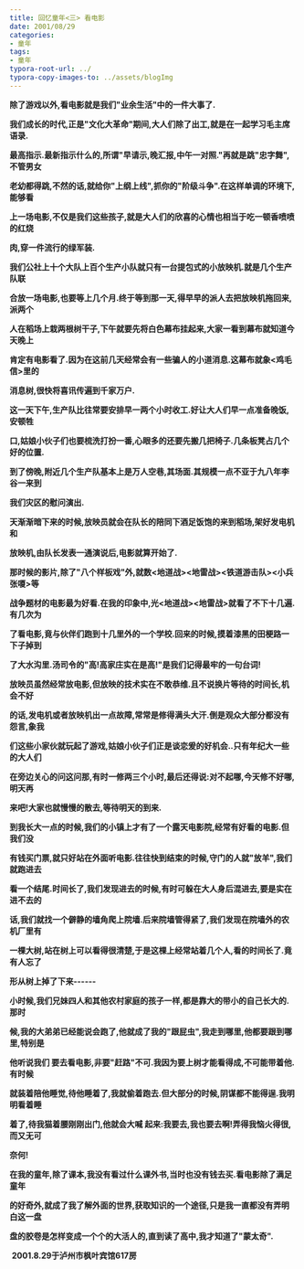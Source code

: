 ```yaml
---
title: 回忆童年<三> 看电影
date: 2001/08/29 
categories: 
- 童年
tags: 
- 童年
typora-root-url: ../
typora-copy-images-to: ../assets/blogImg
---
```


​    **除了游戏以外,看电影就是我们"业余生活"中的一件大事了.**

​    **我们成长的时代,正是"文化大革命"期间,大人们除了出工,就是在一起学习毛主席语录.**

**最高指示.最新指示什么的,所谓"早请示,晚汇报,中午一对照."再就是跳"忠字舞",不管男女**

**老幼都得跳,不然的话,就给你"上纲上线",抓你的"阶级斗争".在这样单调的环境下,能够看**

**上一场电影,不仅是我们这些孩子,就是大人们的欣喜的心情也相当于吃一顿香喷喷的红烧**

**肉,穿一件流行的绿军装.**

   **我们公社上十个大队上百个生产小队就只有一台提包式的小放映机.就是几个生产队联**

**合放一场电影,也要等上几个月.终于等到那一天,得早早的派人去把放映机拖回来,派两个**

**人在稻场上栽两根树干子,下午就要先将白色幕布挂起来,大家一看到幕布就知道今天晚上**

**肯定有电影看了.因为在这前几天经常会有一些骗人的小道消息.这幕布就象<鸡毛信>里的**

**消息树,很快将喜讯传遍到千家万户.**

   **这一天下午,生产队比往常要安排早一两个小时收工.好让大人们早一点准备晚饭,安顿牲**

**口,姑娘小伙子们也要梳洗打扮一番,心眼多的还要先搬几把椅子.几条板凳占几个好的位置.**

**到了傍晚,附近几个生产队基本上是万人空巷,其场面.其规模一点不亚于九八年李谷一来到**

**我们灾区的慰问演出.**

​      **天渐渐暗下来的时候,放映员就会在队长的陪同下酒足饭饱的来到稻场,架好发电机和**

**放映机,由队长发表一通演说后,电影就算开始了.**

​    **那时候的影片,除了"八个样板戏"外,就数<地道战><地雷战><铁道游击队><小兵张嗄>等**

**战争题材的电影最为好看.在我的印象中,光<地道战><地雷战>就看了不下十几遍.有几次为**

**了看电影,竟与伙伴们跑到十几里外的一个学校.回来的时候,摸着漆黑的田梗路一下子掉到**

**了大水沟里.汤司令的"高!高家庄实在是高!"是我们记得最牢的一句台词!**

   **放映员虽然经常放电影,但放映的技术实在不敢恭维.且不说换片等待的时间长,机会不好**

**的话,发电机或者放映机出一点故障,常常是修得满头大汗.倒是观众大部分都没有怨言,象我**

**们这些小家伙就玩起了游戏,姑娘小伙子们正是谈恋爰的好机会..只有年纪大一些的大人们**

**在旁边关心的问这问那,有时一修两三个小时,最后还得说:对不起哪,今天修不好哪,明天再**

**来吧!大家也就慢慢的散去,等待明天的到来.**

​    **到我长大一点的时候,我们的小镇上才有了一个露天电影院,经常有好看的电影.但我们没**

**有钱买门票,就只好站在外面听电影.往往快到结束的时候,守门的人就"放羊",我们就跑进去**

**看一个结尾.时间长了,我们发现进去的时候,有时可躲在大人身后混进去,要是实在进不去的**

**话,我们就找一个僻静的墙角爬上院墙.后来院墙管得紧了,我们发现在院墙外的农机厂里有**

**一棵大树,站在树上可以看得很清楚,于是这棵上经常站着几个人,看的时间长了.竟有人忘了**

**形从树上掉了下来------**

​        **小时候,我们兄妹四人和其他农村家庭的孩子一样,都是靠大的带小的自己长大的.那时**

**候,我的大弟弟已经能说会跑了,他就成了我的"跟屁虫",我走到哪里,他都要跟到哪里,特别是**

**他听说我们 要去看电影,非要"赶路"不可.我因为要上树才能看得成,不可能带着他.有时候**

**就装着陪他睡觉,待他睡着了,我就偷着跑去.但大部分的时候,阴谋都不能得逞.我明明看着睡**

**着了,待我猫着腰刚刚出门,他就会大喊 起来:我要去,我也要去啊!弄得我恼火得很,而又无可**

**奈何!**

​       **在我的童年,除了课本,我没有看过什么课外书,当时也没有钱去买.看电影除了满足童年**

**的好奇外,就成了我了解外面的世界,获取知识的一个途径,只是我一直都没有弄明白这一盘**

**盘的胶卷是怎样变成一个个的大活人的,直到读了高中,我才知道了"蒙太奇".**

 

 

 

​                                        **2001.8.29于泸州市枫叶宾馆617房**